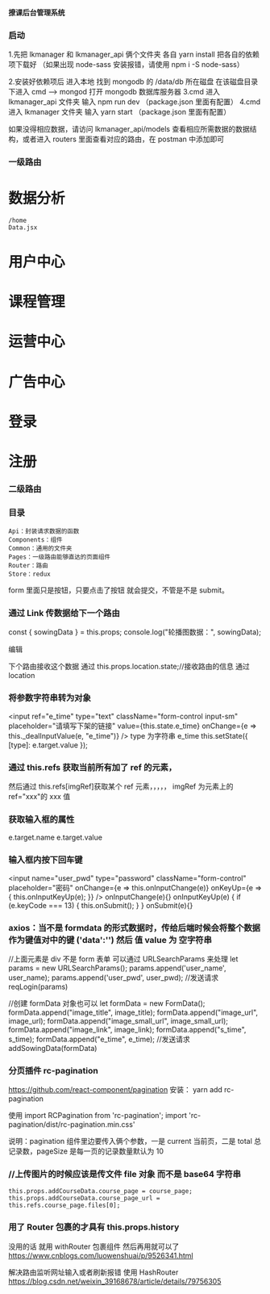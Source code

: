 <!--
 * @Author: lc
 * @Date: 2019-11-09 12:21:43
 * @Description:
 -->

#### 撩课后台管理系统

### 启动

1.先把 lkmanager 和 lkmanager_api 俩个文件夹 各自 yarn install 把各自的依赖项下载好 （如果出现 node-sass 安装报错，请使用 npm i -S node-sass）

2.安装好依赖项后 进入本地 找到 mongodb 的 /data/db 所在磁盘 在该磁盘目录下进入 cmd --> mongod 打开 mongodb 数据库服务器
3.cmd 进入 lkmanager_api 文件夹 输入 npm run dev （package.json 里面有配置）
4.cmd 进入 lkmanager 文件夹 输入 yarn start （package.json 里面有配置）

如果没得相应数据，请访问 lkmanager_api/models 查看相应所需数据的数据结构，或者进入 routers 里面查看对应的路由，在 postman 中添加即可

### 一级路由

# 数据分析

    /home
    Data.jsx

# 用户中心

# 课程管理

# 运营中心

# 广告中心

# 登录

# 注册

### 二级路由

### 目录

    Api：封装请求数据的函数
    Components：组件
    Common：通用的文件夹
    Pages：一级路由能够直达的页面组件
    Router：路由
    Store：redux

form 里面只是按钮，只要点击了按钮 就会提交，不管是不是 submit。

### 通过 Link 传数据给下一个路由

const { sowingData } = this.props;
console.log("轮播图数据：", sowingData);

 <Link
   to={{
     pathname: "/sowingEdit",
     // 这里的state是传数据给下一个路由
     state: { sowing }
   }}
 >
   编辑
 </Link>

下个路由接收这个数据 通过 this.props.location.state;//接收路由的信息 通过 location

### 将参数字符串转为对象

<input
ref="e_time"
type="text"
className="form-control input-sm"
placeholder="请填写下架的链接"
value={this.state.e_time}
onChange={e => this.\_dealInputValue(e, "e_time")}
/>
type 为字符串 e_time
this.setState({
[type]: e.target.value
});

### 通过 this.refs 获取当前所有加了 ref 的元素，

然后通过 this.refs[imgRef]获取某个 ref 元素，，，，， imgRef 为元素上的 ref="xxx"的 xxx 值

### 获取输入框的属性

e.target.name
e.target.value

### 输入框内按下回车键

<input
name="user_pwd"
type="password"
className="form-control"
placeholder="密码"
onChange={e => this.onInputChange(e)}
onKeyUp={e => {
this.onInputKeyUp(e);
}}
/>
onInputChange(e){}
onInputKeyUp(e) {
if (e.keyCode === 13) {
this.onSubmit();
}
}
onSubmit(e){}

### axios：当不是 formdata 的形式数据时，传给后端时候会将整个数据作为键值对中的键 ('data':'') 然后 值 value 为 空字符串

//上面元素是 div 不是 form 表单
可以通过 URLSearchParams 来处理
let params = new URLSearchParams();
params.append('user_name', user_name);
params.append('user_pwd', user_pwd);
//发送请求
reqLogin(params)

//创建 formData 对象也可以
let formData = new FormData();
formData.append("image_title", image_title);
formData.append("image_url", image_url);
formData.append("image_small_url", image_small_url);
formData.append("image_link", image_link);
formData.append("s_time", s_time);
formData.append("e_time", e_time);
//发送请求
addSowingData(formData)

### 分页插件 rc-pagination

https://github.com/react-component/pagination
安装：
yarn add rc-pagination

使用
import RCPagination from 'rc-pagination';
import 'rc-pagination/dist/rc-pagination.min.css'

说明：pagination 组件里边要传入俩个参数，一是 current 当前页，二是 total 总记录数，pageSize 是每一页的记录数量默认为 10

### //上传图片的时候应该是传文件 file 对象 而不是 base64 字符串

    this.props.addCourseData.course_page = course_page;
    this.props.addCourseData.course_page_url = this.refs.course_page.files[0];

### 用了 Router 包裹的才具有 this.props.history

没用的话 就用 withRouter 包裹组件 然后再用就可以了 https://www.cnblogs.com/luowenshuai/p/9526341.html

解决路由监听网址输入或者刷新报错 使用 HashRouter https://blog.csdn.net/weixin_39168678/article/details/79756305
